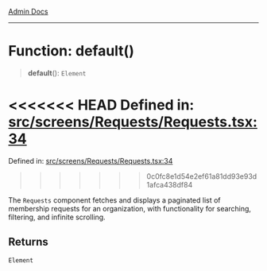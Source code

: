 [Admin Docs](/)

***

# Function: default()

> **default**(): `Element`

<<<<<<< HEAD
Defined in: [src/screens/Requests/Requests.tsx:34](https://github.com/abhassen44/talawa-admin/blob/285f7384c3d26b5028a286d84f89b85120d130a2/src/screens/Requests/Requests.tsx#L34)
=======
Defined in: [src/screens/Requests/Requests.tsx:34](https://github.com/PalisadoesFoundation/talawa-admin/blob/main/src/screens/Requests/Requests.tsx#L34)
>>>>>>> 0c0fc8e1d54e2ef61a81dd93e93d1afca438df84

The `Requests` component fetches and displays a paginated list of membership requests
for an organization, with functionality for searching, filtering, and infinite scrolling.

## Returns

`Element`
